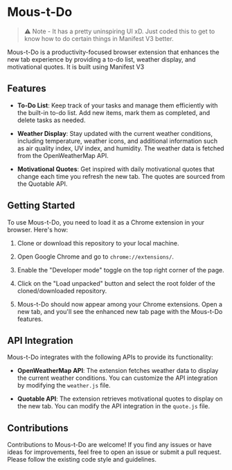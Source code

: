 # Mous-t-Do

> ⚠️ Note - It has a pretty uninspiring UI xD. Just coded this to get to know how to do certain things in Manifest V3 better.

Mous-t-Do is a productivity-focused browser extension that enhances the new tab experience by providing a to-do list, weather display, and motivational quotes. It is built using Manifest V3

## Features

- **To-Do List**: Keep track of your tasks and manage them efficiently with the built-in to-do list. Add new items, mark them as completed, and delete tasks as needed.

- **Weather Display**: Stay updated with the current weather conditions, including temperature, weather icons, and additional information such as air quality index, UV index, and humidity. The weather data is fetched from the OpenWeatherMap API.

- **Motivational Quotes**: Get inspired with daily motivational quotes that change each time you refresh the new tab. The quotes are sourced from the Quotable API.

## Getting Started

To use Mous-t-Do, you need to load it as a Chrome extension in your browser. Here's how:

1. Clone or download this repository to your local machine.

2. Open Google Chrome and go to `chrome://extensions/`.

3. Enable the "Developer mode" toggle on the top right corner of the page.

4. Click on the "Load unpacked" button and select the root folder of the cloned/downloaded repository.

5. Mous-t-Do should now appear among your Chrome extensions. Open a new tab, and you'll see the enhanced new tab page with the Mous-t-Do features.

## API Integration

Mous-t-Do integrates with the following APIs to provide its functionality:

- **OpenWeatherMap API**: The extension fetches weather data to display the current weather conditions. You can customize the API integration by modifying the `weather.js` file.

- **Quotable API**: The extension retrieves motivational quotes to display on the new tab. You can modify the API integration in the `quote.js` file.

## Contributions

Contributions to Mous-t-Do are welcome! If you find any issues or have ideas for improvements, feel free to open an issue or submit a pull request. Please follow the existing code style and guidelines.


